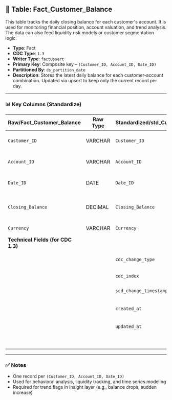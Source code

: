 ## 📜 Table: Fact_Customer_Balance

This table tracks the daily closing balance for each customer's account. It is used for monitoring financial position, account valuation, and trend analysis. The data can also feed liquidity risk models or customer segmentation logic.

- **Type**: Fact  
- **CDC Type**: `1.3`  
- **Writer Type**: `factUpsert`  
- **Primary Key**: Composite key – `(Customer_ID, Account_ID, Date_ID)`  
- **Partitioned By**: `ds_partition_date`  
- **Description**: Stores the latest daily balance for each customer-account combination. Updated via upsert to keep only the current record per day.

---

### 📊 Key Columns (Standardize)

| Raw/Fact_Customer_Balance | Raw Type | Standardized/std_Customer_Balance | Standardized Type | Standardized/std_Customer_Balance_Hist | Description                              | PK  | Note                         |
|---------------------------|----------|-----------------------------------|-------------------|-----------------------------------------|------------------------------------------|-----|------------------------------|
| `Customer_ID`             | VARCHAR  | `Customer_ID`                     | VARCHAR           | `Customer_ID`                           | Customer who owns the account            | ✅  | FK to `Dim_Customer`         |
| `Account_ID`              | VARCHAR  | `Account_ID`                      | VARCHAR           | `Account_ID`                            | Account belonging to customer            | ✅  | FK to `Dim_Account_Payment`  |
| `Date_ID`                 | DATE     | `Date_ID`                         | DATE              | `Date_ID`                               | Snapshot date of the balance             | ✅  | FK to `Dim_Time`             |
| `Closing_Balance`         | DECIMAL  | `Closing_Balance`                 | DECIMAL           | `Closing_Balance`                       | Balance at end of the business day       |     |                              |
| `Currency`                | VARCHAR  | `Currency`                        | VARCHAR           | `Currency`                              | Currency of the balance                  |     |                              |
|**Technical Fields (for CDC 1.3)**|         |                                   |                   |                                         |                                          |     |                              |
|                           |          | `cdc_change_type`                | STRING            | `cdc_change_type`                       | `'cdc_insert'` or `'cdc_update'`         |     | CDC 1.3 logic                 |
|                           |          | `cdc_index`                      | INT               | `cdc_index`                             | Sequence index                           |     | Optional                     |
|                           |          | `scd_change_timestamp`           | TIMESTAMP         | `scd_change_timestamp`                  | Ingestion timestamp                      |     |                              |
|                           |          | `created_at`                     | TIMESTAMP         | `created_at`                            | Time record was first inserted           |     | Required for CDC 1.3         |
|                           |          | `updated_at`                     | TIMESTAMP         | `updated_at`                            | Last update time                         |     | Required for CDC 1.3         |
|                           |          |                                  |                   | `ds_partition_date`                     | Partition column                         | ✅  | Usually aligned with `Date_ID`|

---

### ✅ Notes

- One record per `(Customer_ID, Account_ID, Date_ID)`  
- Used for behavioral analysis, liquidity tracking, and time series modeling  
- Required for trend flags in insight layer (e.g., balance drops, sudden increase)  